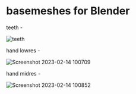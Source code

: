 # basemeshes for Blender

teeth - 

![teeth](https://user-images.githubusercontent.com/78473045/218334471-c3ea352b-133d-47bf-b4ea-7acc3f0fe6b8.png)

hand lowres - 

![Screenshot 2023-02-14 100709](https://user-images.githubusercontent.com/78473045/218576138-ea2c2db6-9a77-4d1b-83f5-f16baa2bf72f.png)

hand midres - 

![Screenshot 2023-02-14 100852](https://user-images.githubusercontent.com/78473045/218576101-3eea09bb-4afa-42f0-97e5-9a72ee43b8f6.png)

